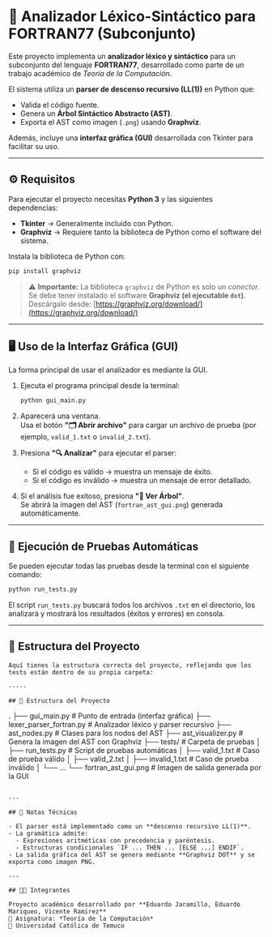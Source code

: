 # 🧠 Analizador Léxico-Sintáctico para FORTRAN77 (Subconjunto)

Este proyecto implementa un **analizador léxico y sintáctico** para un subconjunto del lenguaje **FORTRAN77**, desarrollado como parte de un trabajo académico de *Teoría de la Computación*.

El sistema utiliza un **parser de descenso recursivo (LL(1))** en Python que:
- Valida el código fuente.
- Genera un **Árbol Sintáctico Abstracto (AST)**.
- Exporta el AST como imagen (`.png`) usando **Graphviz**.

Además, incluye una **interfaz gráfica (GUI)** desarrollada con Tkinter para facilitar su uso.

---

## ⚙️ Requisitos

Para ejecutar el proyecto necesitas **Python 3** y las siguientes dependencias:

- **Tkinter** → Generalmente incluido con Python.  
- **Graphviz** → Requiere tanto la biblioteca de Python como el software del sistema.

Instala la biblioteca de Python con:

```sh
pip install graphviz
```

> ⚠️ **Importante:** La biblioteca `graphviz` de Python es solo un *conector*.  
> Se debe tener instalado el software **Graphviz (el ejecutable `dot`)**.  
> Descárgalo desde: [https://graphviz.org/download/](https://graphviz.org/download/)

---

## 🖥️ Uso de la Interfaz Gráfica (GUI)

La forma principal de usar el analizador es mediante la GUI.

1. Ejecuta el programa principal desde la terminal:
   ```sh
   python gui_main.py
   ```

2. Aparecerá una ventana.  
   Usa el botón **"🗂️ Abrir archivo"** para cargar un archivo de prueba (por ejemplo, `valid_1.txt` o `invalid_2.txt`).

3. Presiona **"🔍 Analizar"** para ejecutar el parser:
   - Si el código es válido → muestra un mensaje de éxito.  
   - Si el código es inválido → muestra un mensaje de error detallado.

4. Si el análisis fue exitoso, presiona **"🌳 Ver Árbol"**.  
   Se abrirá la imagen del AST (`fortran_ast_gui.png`) generada automáticamente.

---

## 🧪 Ejecución de Pruebas Automáticas

Se pueden ejecutar todas las pruebas desde la terminal con el siguiente comando:

```sh
python run_tests.py
```

El script `run_tests.py` buscará todos los archivos `.txt` en el directorio, los analizará y mostrará los resultados (éxitos y errores) en consola.

---

## 📁 Estructura del Proyecto

```
Aquí tienes la estructura correcta del proyecto, reflejando que los tests están dentro de su propia carpeta:

-----

## 📁 Estructura del Proyecto

```
.
├── gui_main.py                    # Punto de entrada (interfaz gráfica)
├── lexer_parser_fortran.py # Analizador léxico y parser recursivo
├── ast_nodes.py                   # Clases para los nodos del AST
├── ast_visualizer.py              # Genera la imagen del AST con Graphviz
├── tests/                         # Carpeta de pruebas
│   ├── run_tests.py               # Script de pruebas automáticas
│   ├── valid_1.txt                # Caso de prueba válido
│   ├── valid_2.txt
│   ├── invalid_1.txt              # Caso de prueba inválido
│   └── ...
└── fortran_ast_gui.png            # Imagen de salida generada por la GUI
```

---

## 🧩 Notas Técnicas

- El parser está implementado como un **descenso recursivo LL(1)**.  
- La gramática admite:
  - Expresiones aritméticas con precedencia y paréntesis.  
  - Estructuras condicionales `IF ... THEN ... [ELSE ...] ENDIF`.  
- La salida gráfica del AST se genera mediante **Graphviz DOT** y se exporta como imagen PNG.

---

## 👨‍💻 Integrantes

Proyecto académico desarrollado por **Eduardo Jaramillo, Eduardo Mariqueo, Vicente Ramirez**  
📘 Asignatura: *Teoría de la Computación*  
🏫 Universidad Católica de Temuco